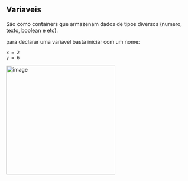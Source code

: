 ## Variaveis
São como containers que armazenam dados de tipos diversos (numero, texto, boolean e etc).

para declarar uma variavel basta iniciar com um nome:
```
x = 2
y = 6
```

<img width="295" alt="image" src="https://github.com/user-attachments/assets/e7eab336-218d-42fc-9fbf-4406760fd21c">
